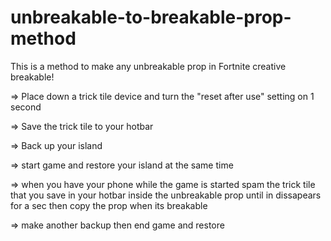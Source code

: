 # unbreakable-to-breakable-prop-method
This is a method to make any unbreakable prop in Fortnite creative breakable!

⇒ Place down a trick tile device and turn the "reset after use" setting on 1 second

⇒ Save the trick tile to your hotbar

⇒ Back up your island

⇒ start game and restore your island at the same time

⇒ when you have your phone while the game is started spam the trick tile that you save in your hotbar inside the unbreakable prop until in dissapears for a sec then copy the prop when its breakable

⇒ make another backup then end game and restore
